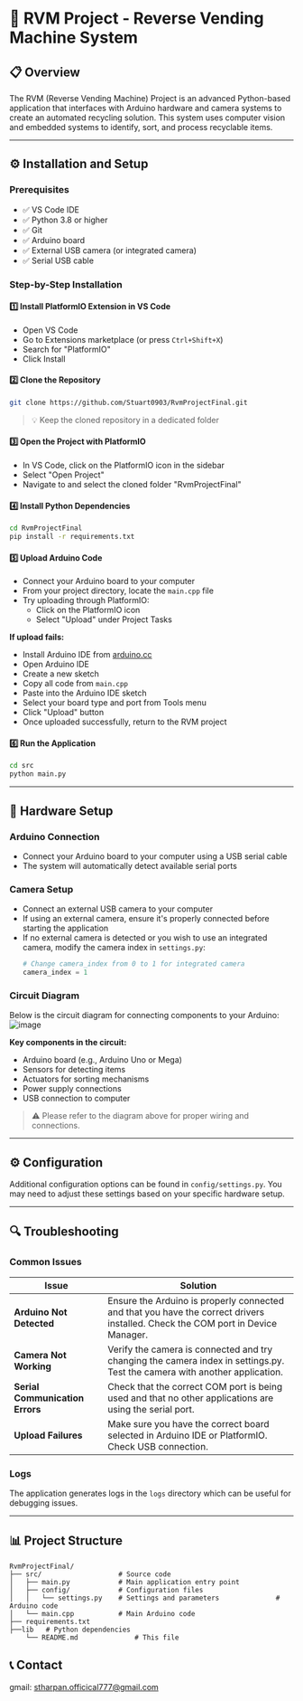 # 🤖 RVM Project - Reverse Vending Machine System

## 📋 Overview
The RVM (Reverse Vending Machine) Project is an advanced Python-based application that interfaces with Arduino hardware and camera systems to create an automated recycling solution. This system uses computer vision and embedded systems to identify, sort, and process recyclable items.

---

## ⚙️ Installation and Setup

### Prerequisites
- ✅ VS Code IDE
- ✅ Python 3.8 or higher
- ✅ Git
- ✅ Arduino board
- ✅ External USB camera (or integrated camera)
- ✅ Serial USB cable

### Step-by-Step Installation

#### 1️⃣ Install PlatformIO Extension in VS Code
- Open VS Code
- Go to Extensions marketplace (or press `Ctrl+Shift+X`)
- Search for "PlatformIO"
- Click Install

#### 2️⃣ Clone the Repository
```bash
git clone https://github.com/Stuart0903/RvmProjectFinal.git
```
> 💡 Keep the cloned repository in a dedicated folder

#### 3️⃣ Open the Project with PlatformIO
- In VS Code, click on the PlatformIO icon in the sidebar
- Select "Open Project"
- Navigate to and select the cloned folder "RvmProjectFinal"

#### 4️⃣ Install Python Dependencies
```bash
cd RvmProjectFinal
pip install -r requirements.txt
```

#### 5️⃣ Upload Arduino Code
- Connect your Arduino board to your computer
- From your project directory, locate the `main.cpp` file
- Try uploading through PlatformIO:
  - Click on the PlatformIO icon
  - Select "Upload" under Project Tasks

**If upload fails:**
- Install Arduino IDE from [arduino.cc](https://www.arduino.cc/en/software)
- Open Arduino IDE
- Create a new sketch
- Copy all code from `main.cpp`
- Paste into the Arduino IDE sketch
- Select your board type and port from Tools menu
- Click "Upload" button
- Once uploaded successfully, return to the RVM project

#### 6️⃣ Run the Application
```bash
cd src
python main.py
```

---

## 🔌 Hardware Setup

### Arduino Connection
- Connect your Arduino board to your computer using a USB serial cable
- The system will automatically detect available serial ports

### Camera Setup
- Connect an external USB camera to your computer
- If using an external camera, ensure it's properly connected before starting the application
- If no external camera is detected or you wish to use an integrated camera, modify the camera index in `settings.py`:
  ```python
  # Change camera_index from 0 to 1 for integrated camera
  camera_index = 1
  ```

### Circuit Diagram
Below is the circuit diagram for connecting components to your Arduino:
![image](https://github.com/user-attachments/assets/313247a3-821e-4e4d-a2de-9fc3c352cbca)








**Key components in the circuit:**
- Arduino board (e.g., Arduino Uno or Mega)
- Sensors for detecting items
- Actuators for sorting mechanisms
- Power supply connections
- USB connection to computer

> ⚠️ Please refer to the diagram above for proper wiring and connections.

---

## ⚙️ Configuration
Additional configuration options can be found in `config/settings.py`. You may need to adjust these settings based on your specific hardware setup.

---

## 🔍 Troubleshooting

### Common Issues

| Issue | Solution |
|-------|----------|
| **Arduino Not Detected** | Ensure the Arduino is properly connected and that you have the correct drivers installed. Check the COM port in Device Manager. |
| **Camera Not Working** | Verify the camera is connected and try changing the camera index in settings.py. Test the camera with another application. |
| **Serial Communication Errors** | Check that the correct COM port is being used and that no other applications are using the serial port. |
| **Upload Failures** | Make sure you have the correct board selected in Arduino IDE or PlatformIO. Check USB connection. |

### Logs
The application generates logs in the `logs` directory which can be useful for debugging issues.

---

## 📊 Project Structure

```
RvmProjectFinal/
├── src/                   # Source code
│   ├── main.py            # Main application entry point
│   ├── config/            # Configuration files
│   │   └── settings.py    # Settings and parameters              # Arduino code
│   └── main.cpp           # Main Arduino code
├── requirements.txt    
├──lib   # Python dependencies
    └── README.md              # This file
```


## 📞 Contact
gmail: stharpan.officical777@gmail.com

